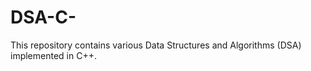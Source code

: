 # DSA-C-
This repository contains various Data Structures and Algorithms (DSA) implemented in C++. 
